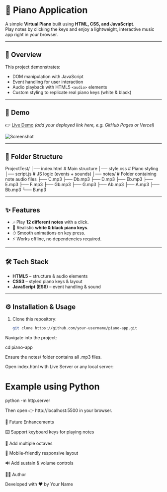 
# 🎹 Piano Application

A simple **Virtual Piano** built using **HTML, CSS, and JavaScript**.  
Play notes by clicking the keys and enjoy a lightweight, interactive music app right in your browser.  

---

## 📖 Overview
This project demonstrates:
- DOM manipulation with JavaScript
- Event handling for user interaction
- Audio playback with HTML5 `<audio>` elements
- Custom styling to replicate real piano keys (white & black)

---

## 🚀 Demo
👉 [Live Demo](#) *(add your deployed link here, e.g. GitHub Pages or Vercel)*  

![Screenshot](screenshot2.png)

---

## 📂 Folder Structure
ProjectTest/
│── index.html # Main structure
│── style.css # Piano styling
│── script.js # JS logic (events + sounds)
│── notes/ # Folder containing note audio files
    ├── C.mp3
    ├── Db.mp3
    ├── D.mp3
    ├── Eb.mp3
    ├── E.mp3
    ├── F.mp3
    ├── Gb.mp3
    ├── G.mp3
    ├── Ab.mp3
    ├── A.mp3
    ├── Bb.mp3
    └── B.mp3


---

## ✨ Features
- 🎶 Play **12 different notes** with a click.  
- 🎨 Realistic **white & black piano keys**.  
- ⏱ Smooth animations on key press.  
- ⚡ Works offline, no dependencies required.  

---

## 🛠️ Tech Stack
- **HTML5** – structure & audio elements  
- **CSS3** – styled piano keys & layout  
- **JavaScript (ES6)** – event handling & sound  

---

## ⚙️ Installation & Usage
1. Clone this repository:
   ```bash
   git clone https://github.com/your-username/piano-app.git


Navigate into the project:

cd piano-app


Ensure the notes/ folder contains all .mp3 files.

Open index.html with Live Server or any local server:

# Example using Python
python -m http.server


Then open 👉 http://localhost:5500 in your browser.

📌 Future Enhancements

⌨️ Support keyboard keys for playing notes

🎵 Add multiple octaves

📱 Mobile-friendly responsive layout

🔊 Add sustain & volume controls

👨‍💻 Author

Developed with ❤️ by Your Name
